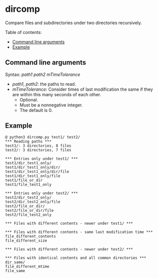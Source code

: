 # dircomp
Compare files and subdirectories under two directories recursively.

Table of contents:
* [Command line arguments](#command-line-arguments)
* [Example](#example)

## Command line arguments
Syntax: *path1* *path2* *mTimeTolerance*
* *path1*, *path2*: the paths to read.
* *mTimeTolerance*: Consider times of last modification the same if they are within this many seconds of each other.
  * Optional.
  * Must be a nonnegative integer.
  * The default is 0.

## Example
```
@ python3 dircomp.py test1/ test2/
*** Reading paths ***
test1/: 3 directories, 8 files
test2/: 3 directories, 7 files

*** Entries only under test1/ ***
test1/dir_test1_only/
test1/dir_test1_only/dir/
test1/dir_test1_only/dir/file
test1/dir_test1_only/file
test1/file_or_dir
test1/file_test1_only

*** Entries only under test2/ ***
test2/dir_test2_only/
test2/dir_test2_only/file
test2/file_or_dir/
test2/file_or_dir/file
test2/file_test2_only

*** Files with different contents - newer under test1/ ***

*** Files with different contents - same last modification time ***
file_different_contents
file_different_size

*** Files with different contents - newer under test2/ ***

*** Files with identical contents and all common directories ***
dir_same/
file_different_mtime
file_same
```
